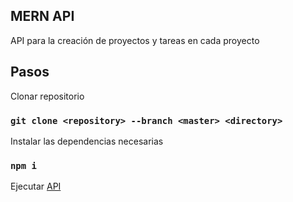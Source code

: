 ## MERN API

API para la creación de proyectos y tareas en cada proyecto

## Pasos

Clonar repositorio

### `git clone <repository> --branch <master> <directory>`

Instalar las dependencias necesarias

### `npm i`

Ejecutar [API](http://localhost:4000)

